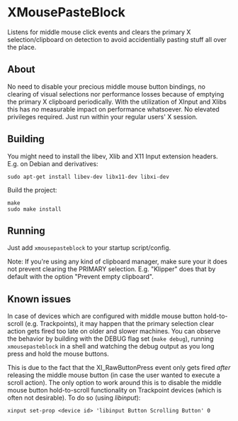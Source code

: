 # XMousePasteBlock

Listens for middle mouse click events and clears the primary X selection/clipboard on detection to avoid accidentially pasting stuff all over the place.

## About

No need to disable your precious middle mouse button bindings, no clearing of visual selections nor performance losses because of emptying the primary X clipboard periodically.
With the utilization of XInput and Xlibs this has _no_ measurable impact on performance whatsoever.
No elevated privileges required. Just run within your regular users' X session.

## Building

You might need to install the libev, Xlib and X11 Input extension headers.
E.g. on Debian and derivatives:
```
sudo apt-get install libev-dev libx11-dev libxi-dev
```

Build the project:
```
make
sudo make install
```

## Running
Just add `xmousepasteblock` to your startup script/config.

Note: If you're using any kind of clipboard manager, make sure your it does not prevent clearing the PRIMARY selection.
E.g. "Klipper" does that by default with the option "Prevent empty clipboard".

## Known issues
In case of devices which are configured with middle mouse button hold-to-scroll (e.g. Trackpoints), it may happen that the primary selection clear action gets fired too late on older and slower machines.
You can observe the behavior by building with the DEBUG flag set (`make debug`), running `xmousepasteblock` in a shell and watching the debug output as you long press and hold the mouse buttons.

This is due to the fact that the XI_RawButtonPress event only gets fired _after_ releasing the middle mouse button (in case the user wanted to execute a scroll action).
The only option to work around this is to disable the middle mouse button hold-to-scroll functionality on Trackpoint devices (which is often not desirable).
To do so (using _libinput_):
```
xinput set-prop <device id> 'libinput Button Scrolling Button' 0
```
